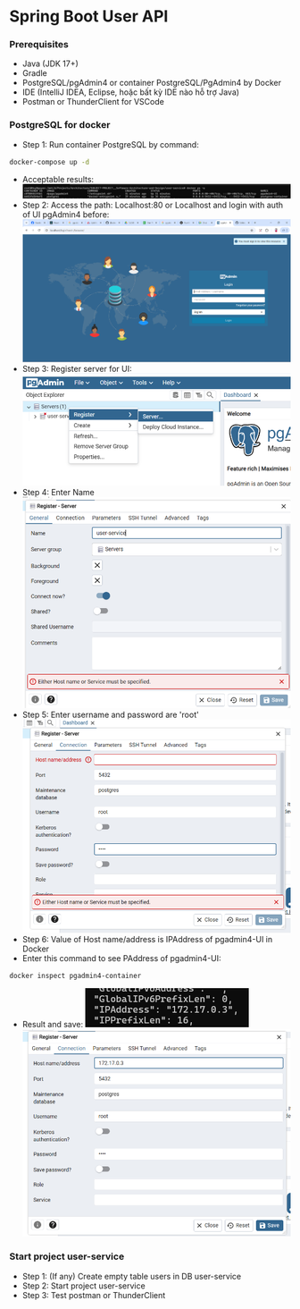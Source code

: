 # Spring Boot User API

### Prerequisites

- Java (JDK 17+)
- Gradle
- PostgreSQL/pgAdmin4 or container PostgreSQL/PgAdmin4 by Docker
- IDE (IntelliJ IDEA, Eclipse, hoặc bất kỳ IDE nào hỗ trợ Java)
- Postman or ThunderClient for VSCode

### PostgreSQL for docker
- Step 1: Run container PostgreSQL by command:
```bash
docker-compose up -d
```
- Acceptable results:
![img.png](img.png)
- Step 2: Access the path: Localhost:80 or Localhost and login with auth of UI pgAdmin4 before:
![img_1.png](img_1.png)
- Step 3: Register server for UI: 
![img_2.png](img_2.png)
- Step 4: Enter Name
![img_3.png](img_3.png)
- Step 5: Enter username and password are 'root'
![img_4.png](img_4.png)
- Step 6: Value of Host name/address is IPAddress of pgadmin4-UI in Docker
- Enter this command to see PAddress of pgadmin4-UI:
```bash
docker inspect pgadmin4-container
```
- Result and save: ![img_5.png](img_5.png) ![img_6.png](img_6.png)

### Start project user-service
- Step 1: (If any) Create empty table users in DB user-service
- Step 2: Start project user-service
- Step 3: Test postman or ThunderClient
